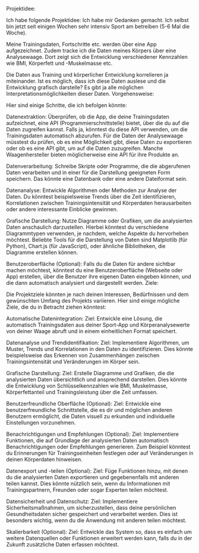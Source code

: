 Projektidee:

Ich habe folgende Projektidee: Ich habe mir Gedanken gemacht. Ich selbst bin jetzt seit einigen Wochen sehr intensiv Sport am betreiben (5-6 Mal die Woche).

Meine Trainingsdaten, Fortschritte etc. werden über eine App aufgezeichnet. Zudem tracke ich die Daten meines Körpers über eine Analysewaage. Dort zeigt sich die Entwicklung verschiedener Kennzahlen wie BMI, Körperfett und -Muskelmasse etc.

Die Daten aus Training und körperlicher Entwicklung korrelieren ja miteinander. Ist es möglich, dass ich diese Daten auslese und die Entwicklung grafisch darstelle? Es gibt ja alle möglichen Interpretationsmöglichkeiten dieser Daten. Vorgehensweise:

Hier sind einige Schritte, die ich befolgen könnte:

Datenextraktion: Überprüfen, ob die App, die deine Trainingsdaten aufzeichnet, eine API (Programmierschnittstelle) bietet, über die du auf die Daten zugreifen kannst. Falls ja, könntest du diese API verwenden, um die Trainingsdaten automatisch abzurufen. Für die Daten der Analysewaage müsstest du prüfen, ob es eine Möglichkeit gibt, diese Daten zu exportieren oder ob es eine API gibt, um auf die Daten zuzugreifen. Manche Waagenhersteller bieten möglicherweise eine API für ihre Produkte an.

Datenverarbeitung: Schreibe Skripte oder Programme, die die abgerufenen Daten verarbeiten und in einer für die Darstellung geeigneten Form speichern. Das könnte eine Datenbank oder eine andere Dateiformat sein.

Datenanalyse: Entwickle Algorithmen oder Methoden zur Analyse der Daten. Du könntest beispielsweise Trends über die Zeit identifizieren, Korrelationen zwischen Trainingsintensität und Körperdaten herausarbeiten oder andere interessante Einblicke gewinnen.

Grafische Darstellung: Nutze Diagramme oder Grafiken, um die analysierten Daten anschaulich darzustellen. Hierbei könntest du verschiedene Diagrammtypen verwenden, je nachdem, welche Aspekte du hervorheben möchtest. Beliebte Tools für die Darstellung von Daten sind Matplotlib (für Python), Chart.js (für JavaScript), oder ähnliche Bibliotheken, die Diagramme erstellen können.

Benutzeroberfläche (Optional): Falls du die Daten für andere sichtbar machen möchtest, könntest du eine Benutzeroberfläche (Webseite oder App) erstellen, über die Benutzer ihre eigenen Daten eingeben können, und die dann automatisch analysiert und dargestellt werden. Ziele:

Die Projektziele könnten je nach deinen Interessen, Bedürfnissen und dem gewünschten Umfang des Projekts variieren. Hier sind einige mögliche Ziele, die du in Betracht ziehen könntest:

Automatische Datenintegration: Ziel: Entwickle eine Lösung, die automatisch Trainingsdaten aus deiner Sport-App und Körperanalysewerte von deiner Waage abruft und in einem einheitlichen Format speichert.

Datenanalyse und Trendidentifikation: Ziel: Implementiere Algorithmen, um Muster, Trends und Korrelationen in den Daten zu identifizieren. Dies könnte beispielsweise das Erkennen von Zusammenhängen zwischen Trainingsintensität und Veränderungen im Körper sein.

Grafische Darstellung: Ziel: Erstelle Diagramme und Grafiken, die die analysierten Daten übersichtlich und ansprechend darstellen. Dies könnte die Entwicklung von Schlüsselkennzahlen wie BMI, Muskelmasse, Körperfettanteil und Trainingsleistung über die Zeit umfassen.

Benutzerfreundliche Oberfläche (Optional): Ziel: Entwickle eine benutzerfreundliche Schnittstelle, die es dir und möglichen anderen Benutzern ermöglicht, die Daten visuell zu erkunden und individuelle Einstellungen vorzunehmen.

Benachrichtigungen und Empfehlungen (Optional): Ziel: Implementiere Funktionen, die auf Grundlage der analysierten Daten automatisch Benachrichtigungen oder Empfehlungen generieren. Zum Beispiel könntest du Erinnerungen für Trainingseinheiten festlegen oder auf Veränderungen in deinen Körperdaten hinweisen.

Datenexport und -teilen (Optional): Ziel: Füge Funktionen hinzu, mit denen du die analysierten Daten exportieren und gegebenenfalls mit anderen teilen kannst. Dies könnte nützlich sein, wenn du Informationen mit Trainingspartnern, Freunden oder sogar Experten teilen möchtest.

Datensicherheit und Datenschutz: Ziel: Implementiere Sicherheitsmaßnahmen, um sicherzustellen, dass deine persönlichen Gesundheitsdaten sicher gespeichert und verarbeitet werden. Dies ist besonders wichtig, wenn du die Anwendung mit anderen teilen möchtest.

Skalierbarkeit (Optional): Ziel: Entwickle das System so, dass es einfach um weitere Datenquellen oder Funktionen erweitert werden kann, falls du in der Zukunft zusätzliche Daten erfassen möchtest.

